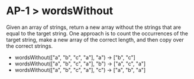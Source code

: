 # AP-1 > wordsWithout

Given an array of strings, return a new array without the strings that are equal to the target string. One approach is to count the occurrences of the target string, make a new array of the correct length, and then copy over the correct strings.

- wordsWithout(["a", "b", "c", "a"], "a") → ["b", "c"]
- wordsWithout(["a", "b", "c", "a"], "b") → ["a", "c", "a"]
- wordsWithout(["a", "b", "c", "a"], "c") → ["a", "b", "a"]